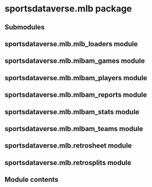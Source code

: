 # sportsdataverse.mlb package

## Submodules

## sportsdataverse.mlb.mlb_loaders module

## sportsdataverse.mlb.mlbam_games module

## sportsdataverse.mlb.mlbam_players module

## sportsdataverse.mlb.mlbam_reports module

## sportsdataverse.mlb.mlbam_stats module

## sportsdataverse.mlb.mlbam_teams module

## sportsdataverse.mlb.retrosheet module

## sportsdataverse.mlb.retrosplits module

## Module contents

